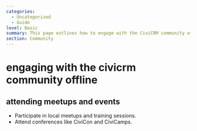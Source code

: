 ```yaml
---
categories:
  - Uncategorized
  - Guide
level: Basic
summary: This page outlines how to engage with the CiviCRM community offline.
section: Community
---
```


# engaging with the civicrm community offline
## attending meetups and events
- Participate in local meetups and training sessions.
- Attend conferences like CiviCon and CiviCamps.
